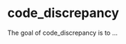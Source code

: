
# code_discrepancy

<!-- badges: start -->
<!-- badges: end -->

The goal of code_discrepancy is to ...

